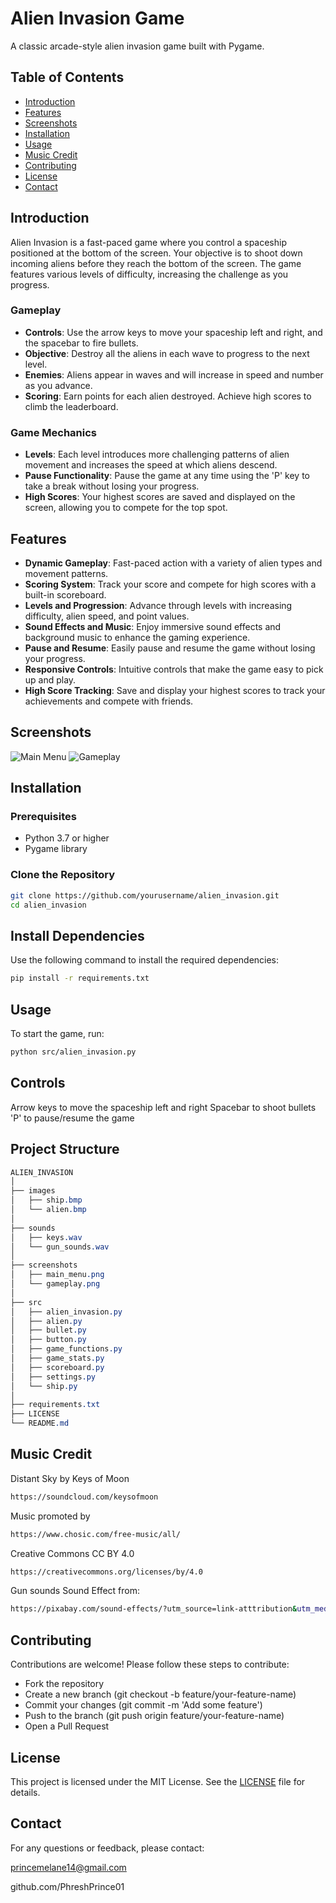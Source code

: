 # Alien Invasion Game

A classic arcade-style alien invasion game built with Pygame.

## Table of Contents

- [Introduction](#introduction)
- [Features](#features)
- [Screenshots](#screenshots)
- [Installation](#installation)
- [Usage](#usage)
- [Music Credit](#music-credit)
- [Contributing](#contributing)
- [License](#license)
- [Contact](#contact)

## Introduction

Alien Invasion is a fast-paced game where you control a spaceship positioned at the bottom of the screen. Your objective is to shoot down incoming aliens before they reach the bottom of the screen. The game features various levels of difficulty, increasing the challenge as you progress.

### Gameplay

- **Controls**: Use the arrow keys to move your spaceship left and right, and the spacebar to fire bullets.
- **Objective**: Destroy all the aliens in each wave to progress to the next level.
- **Enemies**: Aliens appear in waves and will increase in speed and number as you advance.
- **Scoring**: Earn points for each alien destroyed. Achieve high scores to climb the leaderboard.

### Game Mechanics

- **Levels**: Each level introduces more challenging patterns of alien movement and increases the speed at which aliens descend.
- **Pause Functionality**: Pause the game at any time using the 'P' key to take a break without losing your progress.
- **High Scores**: Your highest scores are saved and displayed on the screen, allowing you to compete for the top spot.

## Features

- **Dynamic Gameplay**: Fast-paced action with a variety of alien types and movement patterns.
- **Scoring System**: Track your score and compete for high scores with a built-in scoreboard.
- **Levels and Progression**: Advance through levels with increasing difficulty, alien speed, and point values.
- **Sound Effects and Music**: Enjoy immersive sound effects and background music to enhance the gaming experience.
- **Pause and Resume**: Easily pause and resume the game without losing your progress.
- **Responsive Controls**: Intuitive controls that make the game easy to pick up and play.
- **High Score Tracking**: Save and display your highest scores to track your achievements and compete with friends.


## Screenshots

![Main Menu](screenshots/main_menu.png)
![Gameplay](screenshots/gameplay.png)

## Installation

### Prerequisites

- Python 3.7 or higher
- Pygame library

### Clone the Repository

```sh
git clone https://github.com/yourusername/alien_invasion.git
cd alien_invasion
```

## Install Dependencies

Use the following command to install the required dependencies:
```sh
pip install -r requirements.txt
```

## Usage
To start the game, run:
```sh
python src/alien_invasion.py
```

## Controls
Arrow keys to move the spaceship left and right
Spacebar to shoot bullets
'P' to pause/resume the game


## Project Structure
```css
ALIEN_INVASION
│
├── images
│   ├── ship.bmp
│   └── alien.bmp
│
├── sounds
│   ├── keys.wav
│   └── gun_sounds.wav
│
├── screenshots
│   ├── main_menu.png
│   └── gameplay.png
│
├── src
│   ├── alien_invasion.py
│   ├── alien.py
│   ├── bullet.py
│   ├── button.py
│   ├── game_functions.py
│   ├── game_stats.py
│   ├── scoreboard.py
│   ├── settings.py
│   └── ship.py
│
├── requirements.txt
├── LICENSE
└── README.md

```

## Music Credit

Distant Sky by Keys of Moon 
```sh
https://soundcloud.com/keysofmoon
```

Music promoted by 
```sh
https://www.chosic.com/free-music/all/
```

Creative Commons CC BY 4.0
```sh
https://creativecommons.org/licenses/by/4.0
```

Gun sounds Sound Effect from:
```sh
https://pixabay.com/sound-effects/?utm_source=link-atttribution&utm_medium=refarral&utm_campaign=music&utm_content=81267
```



## Contributing

Contributions are welcome! Please follow these steps to contribute:

* Fork the repository
* Create a new branch (git checkout -b feature/your-feature-name)
* Commit your changes (git commit -m 'Add some feature')
* Push to the branch (git push origin feature/your-feature-name)
* Open a Pull Request


## License

This project is licensed under the MIT License. See the [LICENSE](LICENSE) file for details.


## Contact
For any questions or feedback, please contact:

princemelane14@gmail.com

github.com/PhreshPrince01
